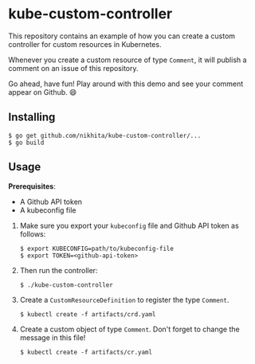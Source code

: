 # kube-custom-controller

This repository contains an example of how you can create a custom controller for custom resources in Kubernetes.

Whenever you create a custom resource of type `Comment`, it will publish a comment on an issue of this repository.

Go ahead, have fun! Play around with this demo and see your comment appear on Github. :smile:

## Installing

```
$ go get github.com/nikhita/kube-custom-controller/...
$ go build
```

## Usage

**Prerequisites**:

- A Github API token
- A kubeconfig file

1. Make sure you export your `kubeconfig` file and Github API token as follows:

    ```
    $ export KUBECONFIG=path/to/kubeconfig-file
    $ export TOKEN=<github-api-token>
    ```

2. Then run the controller:

    ```
    $ ./kube-custom-controller
    ```

3. Create a `CustomResourceDefinition` to register the type `Comment`.

    ```
    $ kubectl create -f artifacts/crd.yaml
    ```

4. Create a custom object of type `Comment`. Don't forget to change the message in this file!

    ```
    $ kubectl create -f artifacts/cr.yaml
    ```
